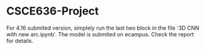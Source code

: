 # CSCE636-Project
For 4.16 submited version, simplely run the last two block in the file '3D CNN with new arc.ipynb'.
The model is submited on ecampus.
Check the report for details.
